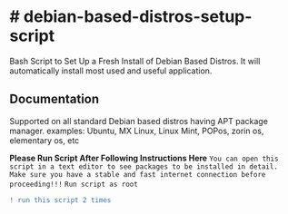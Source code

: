 # # debian-based-distros-setup-script
Bash Script to Set Up a Fresh Install of Debian Based Distros. It will automatically install most used and useful application.


## Documentation

Supported on all standard Debian based distros having APT package manager. examples: Ubuntu, MX Linux, Linux Mint, POPos, zorin os, elementary os, etc

**Please Run Script After Following Instructions Here**
```You can open this script in a text editor to see packages to be installed in detail.```
```Make sure you have a stable and fast internet connection before proceeding!!!```
```Run script as root```
```diff
! run this script 2 times
```
